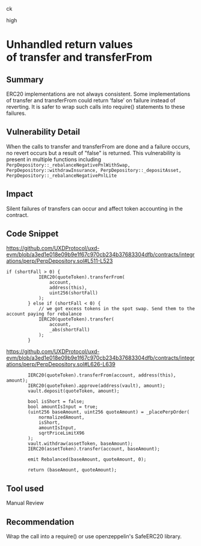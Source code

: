 ck

high

# Unhandled return values of transfer and transferFrom

## Summary

ERC20 implementations are not always consistent. Some implementations of transfer and transferFrom could return ‘false’ on failure instead of reverting. It is safer to wrap such calls into require() statements to these failures.

## Vulnerability Detail

When the calls to transfer and transferFrom are done and a failure occurs, no revert occurs but a result of "false" is returned. This vulnerability is present in multiple functions including `PerpDepository::_rebalanceNegativePnlWithSwap, PerpDepository::withdrawInsurance, PerpDepository::_depositAsset, PerpDepository::_rebalanceNegativePnlLite`

## Impact

Silent failures of transfers can occur and affect token accounting in the contract. 

## Code Snippet

https://github.com/UXDProtocol/uxd-evm/blob/a3ed1e018e09b9e1f67c970cb234b37683304dfb/contracts/integrations/perp/PerpDepository.sol#L511-L523

```solidity
if (shortFall > 0) {
            IERC20(quoteToken).transferFrom(
                account,
                address(this),
                uint256(shortFall)
            );
        } else if (shortFall < 0) {
            // we got excess tokens in the spot swap. Send them to the account paying for rebalance
            IERC20(quoteToken).transfer(
                account,
                _abs(shortFall)
            );
        }
```

https://github.com/UXDProtocol/uxd-evm/blob/a3ed1e018e09b9e1f67c970cb234b37683304dfb/contracts/integrations/perp/PerpDepository.sol#L626-L639

```solidity
        IERC20(quoteToken).transferFrom(account, address(this), amount);
        IERC20(quoteToken).approve(address(vault), amount);
        vault.deposit(quoteToken, amount);

        bool isShort = false;
        bool amountIsInput = true;
        (uint256 baseAmount, uint256 quoteAmount) = _placePerpOrder(
            normalizedAmount,
            isShort,
            amountIsInput,
            sqrtPriceLimitX96
        );
        vault.withdraw(assetToken, baseAmount);
        IERC20(assetToken).transfer(account, baseAmount);

        emit Rebalanced(baseAmount, quoteAmount, 0);

        return (baseAmount, quoteAmount);
```

## Tool used

Manual Review

## Recommendation

Wrap the call into a require() or use openzeppelin's SafeERC20 library.